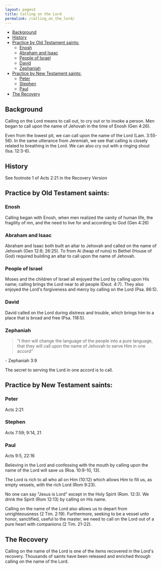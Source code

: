 ```yaml
---
layout: pagev2
title: Calling on the Lord
permalink: /calling_on_the_lord/
---
```

- [Background](#background)
- [History](#history)
- [Practice by Old Testament saints:](#practice-by-old-testament-saints)
  - [Enosh](#enosh)
  - [Abraham and Isaac](#abraham-and-isaac)
  - [People of Israel](#people-of-israel)
  - [David](#david)
  - [Zephaniah](#zephaniah)
- [Practice by New Testament saints:](#practice-by-new-testament-saints)
  - [Peter](#peter)
  - [Stephen](#stephen)
  - [Paul](#paul)
- [The Recovery](#the-recovery)

## Background

Calling on the Lord means to call out, to cry out or to invoke a person. Men began to call upon the name of Jehovah in the time of Enosh (Gen 4:26). 

Even from the lowest pit, we can call upon the name of the Lord (Lam. 3:55-56). In the same utterance from Jeremiah, we see that calling is closely related to breathing in the Lord. We can also cry out with a ringing shout (Isa. 12:3-6).

## History

See footnote 1 of Acts 2:21 in the Recovery Version

## Practice by Old Testament saints:

### Enosh

Calling began with Enosh, when men realized the vanity of human life, the fragility of mn, and the need to live for and according to God (Gen 4:26)

### Abraham and Isaac

Abraham and Isaac both built an altar to Jehovah and called on the name of Jehovah (Gen 12:8; 26:25). To from Ai (heap of ruins) to Bethel (House of God) required building an altar to call upon the name of Jehovah.

### People of Israel

Moses and the children of Israel all enjoyed the Lord by calling upon His name; calling brings the Lord near to all people (Deut. 4:7). They also enjoyed the Lord's forgiveness and mercy by calling on the Lord (Psa. 86:5).

### David

David called on the Lord during distress and trouble, which brings him to a place that is broad and free (Psa. 118:5).

### Zephaniah

> "I then will change the language of the people into a pure language, that they will call upon the name of Jehovah to serve Him in one accord"

\- Zephaniah 3:9

The secret to serving the Lord in one accord is to call.

## Practice by New Testament saints:

### Peter

Acts 2:21

### Stephen

Acts 7:59; 9:14, 21

### Paul

Acts 9:5, 22:16

Believing in the Lord and confessing with the mouth by calling upon the name of the Lord will save us (Roa. 10:9-10, 13).

The Lord is rich to all who all on Him (10:12) which allows Him to fill us, as empty vessels, with the rich Lord (Rom 9:23).

No one can say "Jesus is Lord" except in the Holy Spirit (Rom. 12:3). We drink the Spirit (Rom 12:13) by calling on His name. 

Calling on the name of the Lord also allows us to depart from unrighteousness (2 Tim. 2:19). Furthermore, seeking to be a vessel unto honor, sanctified, useful to the master, we need to call on the Lord out of a pure heart with companions (2 Tim. 21-22).

## The Recovery

Calling on the name of the Lord is one of the items recovered in the Lord's recovery. Thousands of saints have been released and enriched through calling on the name of the Lord.


